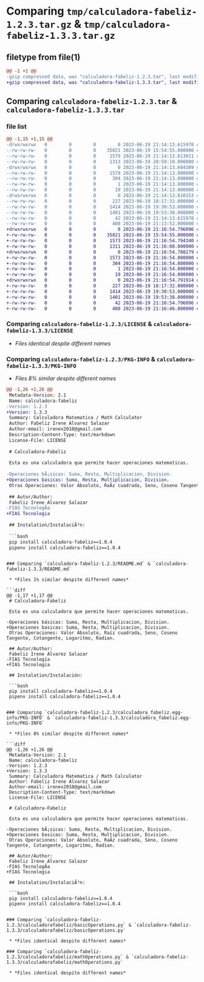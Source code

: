 # Comparing `tmp/calculadora-fabeliz-1.2.3.tar.gz` & `tmp/calculadora-fabeliz-1.3.3.tar.gz`

## filetype from file(1)

```diff
@@ -1 +1 @@
-gzip compressed data, was "calculadora-fabeliz-1.2.3.tar", last modified: Mon Jun 19 21:14:13 2023, max compression
+gzip compressed data, was "calculadora-fabeliz-1.3.3.tar", last modified: Mon Jun 19 21:16:54 2023, max compression
```

## Comparing `calculadora-fabeliz-1.2.3.tar` & `calculadora-fabeliz-1.3.3.tar`

### file list

```diff
@@ -1,15 +1,15 @@
-drwxrwxrwx   0        0        0        0 2023-06-19 21:14:13.615978 calculadora-fabeliz-1.2.3/
--rw-rw-rw-   0        0        0    35821 2023-06-19 15:54:55.000000 calculadora-fabeliz-1.2.3/LICENSE
--rw-rw-rw-   0        0        0     1579 2023-06-19 21:14:13.613011 calculadora-fabeliz-1.2.3/PKG-INFO
--rw-rw-rw-   0        0        0     1313 2023-06-19 20:50:10.000000 calculadora-fabeliz-1.2.3/README.md
-drwxrwxrwx   0        0        0        0 2023-06-19 21:14:13.604389 calculadora-fabeliz-1.2.3/calculadora_fabeliz.egg-info/
--rw-rw-rw-   0        0        0     1579 2023-06-19 21:14:13.000000 calculadora-fabeliz-1.2.3/calculadora_fabeliz.egg-info/PKG-INFO
--rw-rw-rw-   0        0        0      304 2023-06-19 21:14:13.000000 calculadora-fabeliz-1.2.3/calculadora_fabeliz.egg-info/SOURCES.txt
--rw-rw-rw-   0        0        0        1 2023-06-19 21:14:13.000000 calculadora-fabeliz-1.2.3/calculadora_fabeliz.egg-info/dependency_links.txt
--rw-rw-rw-   0        0        0       19 2023-06-19 21:14:13.000000 calculadora-fabeliz-1.2.3/calculadora_fabeliz.egg-info/top_level.txt
-drwxrwxrwx   0        0        0        0 2023-06-19 21:14:13.610153 calculadora-fabeliz-1.2.3/calculadorafabeliz/
--rw-rw-rw-   0        0        0      227 2023-06-19 18:17:32.000000 calculadora-fabeliz-1.2.3/calculadorafabeliz/__init__.py
--rw-rw-rw-   0        0        0     1414 2023-06-19 19:30:53.000000 calculadora-fabeliz-1.2.3/calculadorafabeliz/basicOperations.py
--rw-rw-rw-   0        0        0     1401 2023-06-19 19:53:38.000000 calculadora-fabeliz-1.2.3/calculadorafabeliz/mathOperations.py
--rw-rw-rw-   0        0        0       42 2023-06-19 21:14:13.615978 calculadora-fabeliz-1.2.3/setup.cfg
--rw-rw-rw-   0        0        0      408 2023-06-19 21:13:52.000000 calculadora-fabeliz-1.2.3/setup.py
+drwxrwxrwx   0        0        0        0 2023-06-19 21:16:54.796096 calculadora-fabeliz-1.3.3/
+-rw-rw-rw-   0        0        0    35821 2023-06-19 15:54:55.000000 calculadora-fabeliz-1.3.3/LICENSE
+-rw-rw-rw-   0        0        0     1573 2023-06-19 21:16:54.794340 calculadora-fabeliz-1.3.3/PKG-INFO
+-rw-rw-rw-   0        0        0     1311 2023-06-19 21:16:08.000000 calculadora-fabeliz-1.3.3/README.md
+drwxrwxrwx   0        0        0        0 2023-06-19 21:16:54.788279 calculadora-fabeliz-1.3.3/calculadora_fabeliz.egg-info/
+-rw-rw-rw-   0        0        0     1573 2023-06-19 21:16:54.000000 calculadora-fabeliz-1.3.3/calculadora_fabeliz.egg-info/PKG-INFO
+-rw-rw-rw-   0        0        0      304 2023-06-19 21:16:54.000000 calculadora-fabeliz-1.3.3/calculadora_fabeliz.egg-info/SOURCES.txt
+-rw-rw-rw-   0        0        0        1 2023-06-19 21:16:54.000000 calculadora-fabeliz-1.3.3/calculadora_fabeliz.egg-info/dependency_links.txt
+-rw-rw-rw-   0        0        0       19 2023-06-19 21:16:54.000000 calculadora-fabeliz-1.3.3/calculadora_fabeliz.egg-info/top_level.txt
+drwxrwxrwx   0        0        0        0 2023-06-19 21:16:54.791914 calculadora-fabeliz-1.3.3/calculadorafabeliz/
+-rw-rw-rw-   0        0        0      227 2023-06-19 18:17:32.000000 calculadora-fabeliz-1.3.3/calculadorafabeliz/__init__.py
+-rw-rw-rw-   0        0        0     1414 2023-06-19 19:30:53.000000 calculadora-fabeliz-1.3.3/calculadorafabeliz/basicOperations.py
+-rw-rw-rw-   0        0        0     1401 2023-06-19 19:53:38.000000 calculadora-fabeliz-1.3.3/calculadorafabeliz/mathOperations.py
+-rw-rw-rw-   0        0        0       42 2023-06-19 21:16:54.796096 calculadora-fabeliz-1.3.3/setup.cfg
+-rw-rw-rw-   0        0        0      408 2023-06-19 21:16:46.000000 calculadora-fabeliz-1.3.3/setup.py
```

### Comparing `calculadora-fabeliz-1.2.3/LICENSE` & `calculadora-fabeliz-1.3.3/LICENSE`

 * *Files identical despite different names*

### Comparing `calculadora-fabeliz-1.2.3/PKG-INFO` & `calculadora-fabeliz-1.3.3/PKG-INFO`

 * *Files 8% similar despite different names*

```diff
@@ -1,26 +1,26 @@
 Metadata-Version: 2.1
 Name: calculadora-fabeliz
-Version: 1.2.3
+Version: 1.3.3
 Summary: Calculadora Matematica / Math Calculator
 Author: Fabeliz Irene Alvarez Salazar
 Author-email: irenex2018@gmail.com
 Description-Content-Type: text/markdown
 License-File: LICENSE
 
 # Calculadora-Fabeliz
 
 Esta es una calculadora que permite hacer operaciones matematicas. 
 
-Operaciones bÃ¡sicas: Suma, Resta, Multiplicacion, Division. 
+Operaciones basicas: Suma, Resta, Multiplicacion, Division. 
 Otras Operaciones: Valor Absoluto, RaÃ­z cuadrada, Seno, Coseno Tangente, Cotangente, Logaritmo, Radian.
 
 ## Autor/Author:
 Fabeliz Irene Alvarez Salazar
-FIAS TecnologÃ­a
+FIAS Tecnologia
 
 ## Instalation/InstalaciÃ³n:
 
 ```bash
 pip install calculadora-fabeliz==1.0.4
 pipenv install calculadora-fabeliz==1.0.4
 ```
```

### Comparing `calculadora-fabeliz-1.2.3/README.md` & `calculadora-fabeliz-1.3.3/README.md`

 * *Files 1% similar despite different names*

```diff
@@ -1,17 +1,17 @@
 # Calculadora-Fabeliz
 
 Esta es una calculadora que permite hacer operaciones matematicas. 
 
-Operaciones básicas: Suma, Resta, Multiplicacion, Division. 
+Operaciones basicas: Suma, Resta, Multiplicacion, Division. 
 Otras Operaciones: Valor Absoluto, Raíz cuadrada, Seno, Coseno Tangente, Cotangente, Logaritmo, Radian.
 
 ## Autor/Author:
 Fabeliz Irene Alvarez Salazar
-FIAS Tecnología
+FIAS Tecnologia
 
 ## Instalation/Instalación:
 
 ```bash
 pip install calculadora-fabeliz==1.0.4
 pipenv install calculadora-fabeliz==1.0.4
 ```
```

### Comparing `calculadora-fabeliz-1.2.3/calculadora_fabeliz.egg-info/PKG-INFO` & `calculadora-fabeliz-1.3.3/calculadora_fabeliz.egg-info/PKG-INFO`

 * *Files 8% similar despite different names*

```diff
@@ -1,26 +1,26 @@
 Metadata-Version: 2.1
 Name: calculadora-fabeliz
-Version: 1.2.3
+Version: 1.3.3
 Summary: Calculadora Matematica / Math Calculator
 Author: Fabeliz Irene Alvarez Salazar
 Author-email: irenex2018@gmail.com
 Description-Content-Type: text/markdown
 License-File: LICENSE
 
 # Calculadora-Fabeliz
 
 Esta es una calculadora que permite hacer operaciones matematicas. 
 
-Operaciones bÃ¡sicas: Suma, Resta, Multiplicacion, Division. 
+Operaciones basicas: Suma, Resta, Multiplicacion, Division. 
 Otras Operaciones: Valor Absoluto, RaÃ­z cuadrada, Seno, Coseno Tangente, Cotangente, Logaritmo, Radian.
 
 ## Autor/Author:
 Fabeliz Irene Alvarez Salazar
-FIAS TecnologÃ­a
+FIAS Tecnologia
 
 ## Instalation/InstalaciÃ³n:
 
 ```bash
 pip install calculadora-fabeliz==1.0.4
 pipenv install calculadora-fabeliz==1.0.4
 ```
```

### Comparing `calculadora-fabeliz-1.2.3/calculadorafabeliz/basicOperations.py` & `calculadora-fabeliz-1.3.3/calculadorafabeliz/basicOperations.py`

 * *Files identical despite different names*

### Comparing `calculadora-fabeliz-1.2.3/calculadorafabeliz/mathOperations.py` & `calculadora-fabeliz-1.3.3/calculadorafabeliz/mathOperations.py`

 * *Files identical despite different names*

